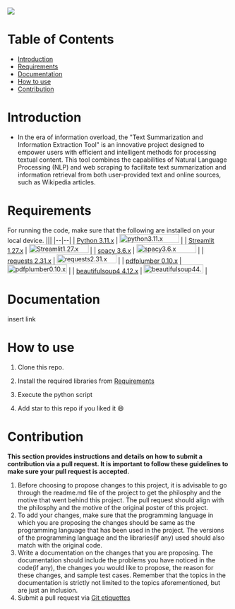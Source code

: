 <h1 align="centre">
   <img src="https://i.imgur.com/ycFUTNy.png">
</h1>

# Table of Contents
- [Introduction](#introduction) <br>
- [Requirements](#requirements) <br>
- [Documentation](#documentation) <br>
- [How to use](#how-to-use) <br>
- [Contribution](#contribution)

# Introduction
-	In the era of information overload, the "Text Summarization and Information Extraction Tool" is an innovative project designed to empower users with efficient and intelligent methods for processing textual content. This tool combines the capabilities of Natural Language Processing (NLP) and web scraping to facilitate text summarization and information retrieval from both user-provided text and online sources, such as Wikipedia articles.

# Requirements
For running the code, make sure that the following are installed on your local device.
|||
|--|--|
| [Python 3.11.x](https://www.python.org/) | <img src="https://i.imgur.com/SBirLsy.png" style="width:135px; height:20px;" alt="python3.11.x"> |
| [Streamlit 1.27.x](https://streamlit.io) | <img src="https://i.imgur.com/M8mzSyY.png" style="width:135px; height:20px;" alt="Streamlit1.27.x"> |
| [spacy 3.6.x](https://spacy.io) | <img src="https://i.imgur.com/Q9lPxGj.png" style="width:135px; height:20px;" alt="spacy3.6.x"> |
| [requests 2.31.x](https://pypi.org/project/requests/) | <img src="https://i.imgur.com/mprriAB.png" style="width:135px; height:20px;" alt="requests2.31.x"> |
| [pdfplumber 0.10.x](https://pypi.org/project/pdfplumber/) | <img src="https://i.imgur.com/86qztGR.png" style="width:135px; height:20px;" alt="pdfplumber0.10.x"> |
| [beautifulsoup4 4.12.x](https://pypi.org/project/beautifulsoup4/) | <img src="https://i.imgur.com/DqvfPbg.png" style="width:135px; height:20px;" alt="beautifulsoup44.12.x"> |
# Documentation
insert link

# How to use
1. Clone this repo. <br>

1. Install the required libraries from [Requirements](#requirements) <br>
1. Execute the python script <br>
1. Add star to this repo if you liked it 😄
   
# Contribution 
**This section provides instructions and details on how to submit a contribution via a pull request. It is important to follow these guidelines to make sure your pull request is accepted.**
1. Before choosing to propose changes to this project, it is advisable to go through the readme.md file of the project to get the philosphy and the motive that went behind this project. The pull request should align with the philosphy and the motive of the original poster of this project.
2. To add your changes, make sure that the programming language in which you are proposing the changes should be same as the programming language that has been used in the project. The versions of the programming language and the libraries(if any) used should also match with the original code.
3. Write a documentation on the changes that you are proposing. The documentation should include the problems you have noticed in the code(if any), the changes you would like to propose, the reason for these changes, and sample test cases. Remember that the topics in the documentation is strictly not limited to the topics aforementioned, but are just an inclusion.
4. Submit a pull request via [Git etiquettes](https://gist.github.com/mikepea/863f63d6e37281e329f8) 
